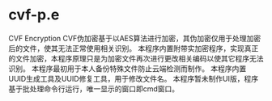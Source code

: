 # cvf-p.e
CVF Encryption
CVF伪加密基于以AES算法进行加密，其伪加密仅用于处理加密后的文件，使其无法正常使用相关识别。
本程序内置附带实加密程序，实现真正的文件加密，本程序原理只是为加密文件再次进行更改相关编码以使其它程序无法识别。
本程序最初用于本人备份特殊文件防止云端检测而制作。
本程序内置UUID生成工具及UUID修复工具，用于修改文件名。
本程序暂未制作UI版，程序基于批处理命令行运行，唯一显示的窗口即cmd窗口。
